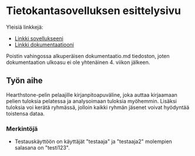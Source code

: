 # Tietokantasovelluksen esittelysivu

Yleisiä linkkejä:

* [Linkki sovellukseeni](https://jemisalo.users.cs.helsinki.fi/HS-bookkeeping)
* [Linkki dokumentaatiooni](/doc/dokumentaatio.pdf)


Poistin vahingossa alkuperäisen dokumentaatio.md tiedoston, joten dokumentaation ulkoasu ei ole yhtenäinen 4. viikon jälkeen.

## Työn aihe

Hearthstone-pelin pelaajille kirjanpitoapuväline, joka auttaa kirjaamaan pelien tuloksia pelatessa ja analysoimaan tuloksia myöhemmin. Lisäksi tuloksia voi kerätä ryhmässä, jolloin kaikki ryhmän jäsenet voivat hyödyntää toistensa dataa.

### Merkintöjä
* Testauskäyttöön on käyttäjät "testaaja" ja "testaaja2" molempien salasana on "testi123".
